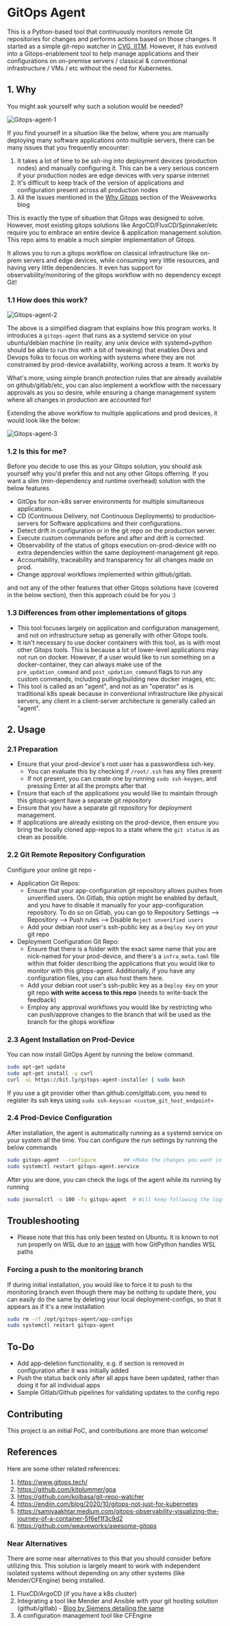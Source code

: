 # GitOps Agent

This is a Python-based tool that continuously monitors remote Git repositories for changes and performs actions based on those changes. It started as a simple git-repo watcher in [CVG, IITM](https://github.com/iitmcvg). However, it has evolved into a Gitops-enablement tool to help manage applications and their configurations on on-premise servers / classical & conventional infrastructure / VMs / etc without the need for Kubernetes.

## 1. Why

You might ask yourself why such a solution would be needed?

![Gitops-agent-1](https://github.com/rsnk96/gitops-agent/assets/10851575/7307e5ff-4c6c-4de8-b057-b543c6f11f72)

If you find yourself in a situation like the below, where you are manually deploying many software applications onto multiple servers, there can be many issues that you frequently encounter:
1. It takes a lot of time to be ssh-ing into deployment devices (production nodes) and manually configuring it. This can be a very serious concern if your production nodes are edge devices with very sparse internet
2. It's difficult to keep track of the version of applications and configuration present across all production nodes
3. All the issues mentioned in the [Why Gitops]([url](https://www.gitops.tech/#why-should-i-use-gitops)) section of the Weaveworks blog

This is exactly the type of situation that Gitops was designed to solve. However, most existing gitops solutions like ArgoCD/FluxCD/Spinnaker/etc require you to embrace an entire device & application management solution. This repo aims to enable a much simpler implementation of Gitops.

It allows you to run a gitops workflow on classical infrastructure like on-prem servers and edge devices, while consuming very little resources, and having very little dependencies. It even has support for observability/monitoring of the gitops workflow with no dependency except Git!

### 1.1 How does this work?

![Gitops-agent-2](https://github.com/rsnk96/gitops-agent/assets/10851575/4c3c806d-2dcf-4040-bc17-1601802d6dc8)

The above is a simplified diagram that explains how this program works. It introduces a `gitops-agent` that runs as a systemd service on your ubuntu/debian machine (in reality, any unix device with systemd+python should be able to run this with a bit of tweaking) that enables Devs and Devops folks to focus on working with systems where they are not constrained by prod-device availability, working across a team. It works by 

What's more, using simple branch protection rules that are already available on github/gitlab/etc, you can also implement a workflow with the necessary approvals as you so desire, while ensuring a change management system where all changes in production are accounted for!

Extending the above workflow to multiple applications and prod devices, it would look like the below:

![Gitops-agent-3](https://github.com/rsnk96/gitops-agent/assets/10851575/57a19c80-a77e-4402-80a0-f68841db86f6)

### 1.2 Is this for me?

Before you decide to use this as your Gitops solution, you should ask yourself why you'd prefer this and not any other Gitops offerring. If you want a slim (min-dependency and runtime overhead) solution with the below features

- GitOps for non-k8s server environments for multiple simultaneous applications.
- CD (Continuous Delivery, not Continuous Deployments) to production-servers for Software applications and their configurations.
- Detect drift in configuration or in the git repo on the production server.
- Execute custom commands before and after and drift is corrected.
- Observability of the status of gitops execution on-prod-device with no extra dependencies within the same deployment-management git repo.
- Accountability, traceability and transparency for all changes made on prod.
- Change approval workflows implemented within github/gitlab.

and not any of the other features that other Gitops solutions have (covered in the below section), then this approach could be for you :)

### 1.3 Differences from other implementations of gitops

- This tool focuses largely on application and configuration management, and not on infrastructure setup as generally with other Gitops tools.
- It isn't necessary to use docker containers with this tool, as is with most other Gitops tools. This is because a lot of lower-level applications may not run on docker. However, if a user would like to run something on a docker-container, they can always make use of the `pre_updation_command` and `post_updation_command` flags to run any custom commands, including pulling/building new docker images, etc.
- This tool is called as an "agent", and not as an "operator" as is traditional k8s speak because in conventional infrastructure like physical servers, any client in a client-server architecture is generally called an "agent".

## 2. Usage

### 2.1 Preparation

- Ensure that your prod-device's root user has a passwordless ssh-key.
  - You can evaluate this by checking if `/root/.ssh` has any files present
  - If not present, you can create one by running `sudo ssh-keygen`, and pressing Enter at all the prompts after that
- Ensure that each of the applications you would like to maintain through this gitops-agent have a separate git repository
- Ensure that you have a separate git repository for deployment management.
- If applications are already existing on the prod-device, then ensure you bring the locally cloned app-repos to a state where the `git status` is as clean as possible.

### 2.2 Git Remote Repository Configuration

Configure your online git repo -

- Application Git Repos:
  - Ensure that your app-configuration git repository allows pushes from unverified users. On Gitlab, this option might be enabled by default, and you have to disable it manually for your app-configuration repository. To do so on Gitlab, you can go to Repository Settings --> Repository --> Push rules --> Disable `Reject unverified users`
  - Add your debian root user's ssh-public key as a `Deploy Key` on your git repo
- Deployment Configuration Git Repo:
  - Ensure that there is a folder with the exact same name that you are nick-named for your prod-device, and there's a `infra_meta.toml` file within that folder describing the applications that you would like to monitor with this gitops-agent. Additionally, if you have any configuration files, you can also host them here.
  - Add your debian root user's ssh-public key as a `Deploy Key` on your git repo **with write access to this repo** (needs to write-back the feedback)
  - Employ any approval workflows you would like by restricting who can push/approve changes to the branch that will be used as the branch for the gitops workflow

### 2.3 Agent Installation on Prod-Device

You can now install GitOps Agent by running the below command.

```bash
sudo apt-get update
sudo apt-get install -y curl
curl -sL https://bit.ly/gitops-agent-installer | sudo bash
```

If you use a git provider other than github.com/gitlab.com, you need to register its ssh keys using `sudo ssh-keyscan <custom_git_host_endpoint>`

### 2.4 Prod-Device Configuration

After installation, the agent is automatically running as a systemd service on your system all the time. You can configure the run settings by running the below commands

```sh
sudo gitops-agent --configure         ## <Make the changes you want in the editor>
sudo systemctl restart gitops-agent.service
```

After you are done, you can check the logs of the agent while its running by running 

```sh
sudo journalctl -n 100 -fu gitops-agent  # Will keep following the logs of the gitops-agent
```

## Troubleshooting

- Please note that this has only been tested on Ubuntu. It is known to not run properly on WSL due to an [issue](https://github.com/gitpython-developers/GitPython/issues/1902) with how GitPython handles WSL paths

### Forcing a push to the monitoring branch

If during initial installation, you would like to force it to push to the monitoring branch even though there may be nothing to update there, you can easily do the same by deleting your local deployment-configs, so that it appears as if it's a new installation

```sh
sudo rm -rf /opt/gitops-agent/app-configs
sudo systemctl restart gitops-agent
```

## To-Do

- Add app-deletion functionality, e.g. if section is removed in configuration after it was initially added
- Push the status back only after all apps have been updated, rather than doing it for all individual apps
- Sample Gitlab/Github pipelines for validating updates to the config repo

## Contributing

This project is an initial PoC, and contributions are more than welcome!

## References

Here are some other related references:

1. <https://www.gitops.tech/>
2. <https://github.com/kitplummer/goa>
3. <https://github.com/kolbasa/git-repo-watcher>
4. <https://endjin.com/blog/2020/10/gitops-not-just-for-kubernetes>
5. <https://samiyaakhtar.medium.com/gitops-observability-visualizing-the-journey-of-a-container-5f6ef1f3c9d2>
6. <https://github.com/weaveworks/awesome-gitops>

### Near Alternatives

There are some near alternatives to this that you should consider before utilizing this. This solution is largely meant to work with independent isolated systems without depending on any other systems (like Mender/CFEngine) being installed.

1. FluxCD/ArgoCD (if you have a k8s cluster)
2. Integrating a tool like Mender and Ansible with your git hosting solution (github/gitlab) - [Blog by Siemens detailing the same](https://opensource.siemens.com/events/2023/slides/Matthias_Luescher_Automating_and_managing_an_IoT_Fleet_Using_Git.pdf)
3. A configuration management tool like CFEngine
